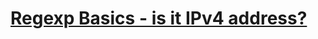 # [Regexp Basics - is it IPv4 address?](https://www.codewars.com/kata/regexp-basics-is-it-ipv4-address/)
